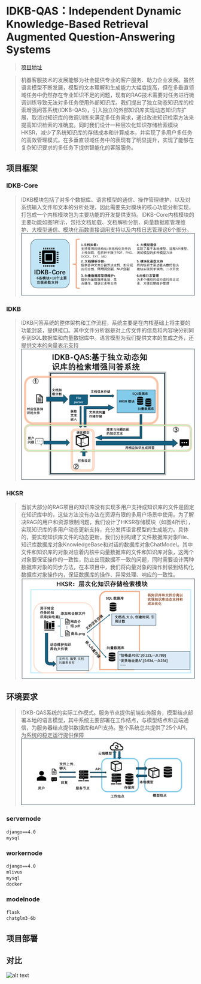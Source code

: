 
# IDKB-QAS：Independent Dynamic Knowledge-Based Retrieval Augmented Question-Answering Systems

>[项目地址](https://idkb.aidroid.top/idkb/)


> 机器客服技术的发展能够为社会提供专业的客户服务、助力企业发展。虽然语言模型不断发展，模型的文本理解和生成能力大幅度提高，但在多垂直领域任务中仍然存在专业知识不足的问题，现有的RAG技术需要对任务进行微调训练导致无法对多任务使用外部知识库。我们提出了独立动态知识库的检索增强问答系统(IDKB-QAS)，引入独立的外部知识库实现动态知识库扩展，取消对知识库的微调训练来满足多任务需求，通过改进知识检索方法来提高知识检索的准确度。同时我们设计一种层次化知识存储检索模块HKSR，减少了系统知识库的存储成本和计算成本，并实现了多用户多任务的高效管理模式。在多垂直领域任务中的表现有了明显提升，实现了能够在复杂知识要求的多任务下提供智能化的客服服务。



## 项目框架

### IDKB-Core
> IDKB模块包括了对多个数据库、语言模型的通信、操作管理维护，以及对系统输入文件和文本的分析处理，因此需要先对模块的核心功能分析实现，打包成一个内核模块包为主要功能的开发提供支持。IDKB-Core内核模块的主要功能如图1所示，包括文档加载、文档解析分割、向量数据库管理维护、大模型通信、模块化函数直接调用支持以及内核日志管理这6个部分。
![alt text](IDKB-core_zh.png)

### IDKB
>IDKB问答系统的整体架构和工作流程，系统主要是在内核基础上将主要的功能封装，提供接口。其中文件分析器是对上传文件的信息和内容块分别同步到SQL数据库和向量数据库中。语言模型为我们提供文本的生成之外，还提供文本的向量表示支持![alt text](IDKB-QAS_zh.png)

### HKSR
> 当前大部分的RAG项目的知识库没有实现多用户支持或知识库的文件是固定在知识库中的，这些方法没有办法在资源有限的多用户场景中使用。为了解决RAG的用户和资源限制问题，我们设计了HKSR存储模块（如图4所示），实现知识库的多用户动态更新支持，充分发挥语言模型的生成能力。具体的，要实现知识库文件的动态更新，我们分别构建了文件数据库对象File、知识库数据库对象KnowledgeBase和对话的数据库对象ChatModel。其中文件和知识库的对象对应着内核中向量数据库的文件和知识库对象，这两个对象要保证操作的一致性，防止出现数据不一致的问题，同时需要设计两种数据库对象的同步方法，在本项目中，我们将向量对象的操作封装到结构化数据库对象操作内，保证数据库的操作、异常处理、响应的一致性。![alt text](HKSR_zh.png)

## 环境要求

>IDKB-QAS系统的实际工作模式。服务节点提供前端业务服务，模型结点部署本地的语言模型，其中系统主要部署在工作结点，与模型结点和云端通信，为服务器结点提供数据库和API支持。整个系统总共提供了25个API，为系统的稳定运行提供保障 ![alt text](structure_zh.png)


### servernode
```
django==4.0
mysql
```
### workernode
```
django==4.0
mlivus
mysql
docker
```

### modelnode
```
flask
chatglm3-6b
```


## 项目部署

## 对比

![alt text](compare-1.png)